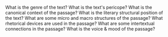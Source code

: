 What is the genre of the text?
What is the text's pericope?
What is the canonical context of the passage?
What is the literary structural position of the text?
What are some micro and macro structures of the passage?
What rhetorical devices are used in the passage?
What are some intertextual connections in the passage?
What is the voice & mood of the passage?
